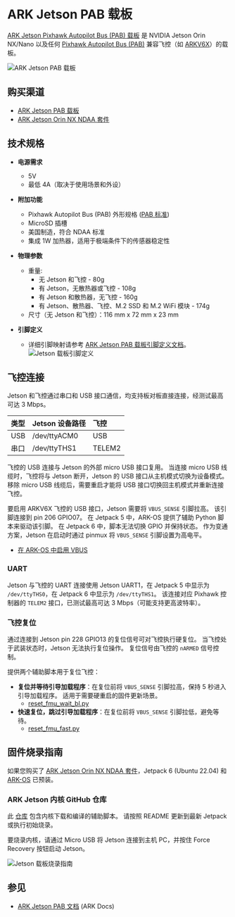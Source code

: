 # ARK Jetson PAB 载板

[ARK Jetson Pixhawk Autopilot Bus (PAB) 载板](https://arkelectron.gitbook.io/ark-documentation/flight-controllers/ark-jetson-pab-carrier) 是 NVIDIA Jetson Orin NX/Nano 以及任何 [Pixhawk Autopilot Bus (PAB)](https://github.com/pixhawk/Pixhawk-Standards/blob/master/DS-010%20Pixhawk%20Autopilot%20Bus%20Standard.pdf) 兼容飞控（如 [ARKV6X](../flight_controller/ark_v6x.md)）的载板。

![ARK Jetson PAB 载板](../../assets/companion_computer/ark_jetson_pab_carrier/ark_jetson_pab_carrier.jpg)

## 购买渠道

- [ARK Jetson PAB 载板](https://arkelectron.com/product/ark-jetson-pab-carrier/)
- [ARK Jetson Orin NX NDAA 套件](https://arkelectron.com/product/ark-jetson-orin-nx-ndaa-bundle/)

## 技术规格

- **电源需求**

  - 5V
  - 最低 4A（取决于使用场景和外设）

- **附加功能**

  - Pixhawk Autopilot Bus (PAB) 外形规格 ([PAB 标准](https://github.com/pixhawk/Pixhawk-Standards/blob/master/DS-010%20Pixhawk%20Autopilot%20Bus%20Standard.pdf))
  - MicroSD 插槽
  - 美国制造，符合 NDAA 标准
  - 集成 1W 加热器，适用于极端条件下的传感器稳定性

- **物理参数**

  - 重量:
    - 无 Jetson 和飞控 - 80g
    - 有 Jetson，无散热器或飞控 - 108g
    - 有 Jetson 和散热器，无飞控 - 160g
    - 有 Jetson、散热器、飞控、M.2 SSD 和 M.2 WiFi 模块 - 174g
  - 尺寸（无 Jetson 和飞控）：116 mm x 72 mm x 23 mm

- **引脚定义**
  - 详细引脚映射请参考 [ARK Jetson PAB 载板引脚定义文档](https://arkelectron.gitbook.io/ark-documentation/flight-controllers/ark-jetson-pab-carrier/pinout)。
    ![Jetson 载板引脚定义](../../assets/companion_computer/ark_jetson_pab_carrier/ark_jetson_carrier_pinout.png)

## 飞控连接

Jetson 和飞控通过串口和 USB 接口通信，均支持板对板直接连接，经测试最高可达 3 Mbps。

| 类型   | Jetson 设备路径 | 飞控           |
| :----- | :-------------- | :------------- |
| USB    | /dev/ttyACM0    | USB            |
| 串口   | /dev/ttyTHS1    | TELEM2         |

飞控的 USB 连接与 Jetson 的外部 micro USB 接口复用。
当连接 micro USB 线缆时，飞控将与 Jetson 断开，Jetson 的 USB 接口从主机模式切换为设备模式。
移除 micro USB 线缆后，需要重启才能将 USB 接口切换回主机模式并重新连接飞控。

要启用 ARKV6X 飞控的 USB 接口，Jetson 需要将 `VBUS_SENSE` 引脚拉高。
该引脚连接到 pin 206 GPIO07。
在 Jetpack 5 中，ARK-OS 提供了辅助 Python 脚本来驱动该引脚。
在 Jetpack 6 中，脚本无法切换 GPIO 并保持状态。
作为变通方案，Jetson 在启动时通过 pinmux 将 `VBUS_SENSE` 引脚设置为高电平。

- [在 ARK-OS 中启用 VBUS](https://github.com/ARK-Electronics/ARK-OS/blob/main/platform/jetson/scripts/vbus_enable.py)

### UART

Jetson 与飞控的 UART 连接使用 Jetson UART1，在 Jetpack 5 中显示为 `/dev/ttyTHS0`，在 Jetpack 6 中显示为 `/dev/ttyTHS1`。
该连接对应 Pixhawk 控制器的 `TELEM2` 接口，已测试最高可达 3 Mbps（可能支持更高波特率）。

### 飞控复位

通过连接到 Jetson pin 228 GPIO13 的复位信号可对飞控执行硬复位。
当飞控处于武装状态时，Jetson 无法执行复位操作。
复位信号由飞控的 `nARMED` 信号控制。

提供两个辅助脚本用于复位飞控：

- **复位并等待引导加载程序**：在复位前将 `VBUS_SENSE` 引脚拉高，保持 5 秒进入引导加载程序。
  适用于需要硬重启的固件更新场景。
  - [reset_fmu_wait_bl.py](https://github.com/ARK-Electronics/ARK-OS/blob/main/platform/jetson/scripts/reset_fmu_wait_bl.py)
- **快速复位，跳过引导加载程序**：在复位前将 `VBUS_SENSE` 引脚拉低，避免等待。
  - [reset_fmu_fast.py](https://github.com/ARK-Electronics/ARK-OS/blob/main/platform/jetson/scripts/reset_fmu_fast.py)

## 固件烧录指南

如果您购买了 [ARK Jetson Orin NX NDAA 套件](https://arkelectron.com/product/ark-jetson-orin-nx-ndaa-bundle/)，Jetpack 6 (Ubuntu 22.04) 和 [ARK-OS](https://github.com/ARK-Electronics/ARK-OS) 已预装。

### ARK Jetson 内核 GitHub 仓库

此 [仓库](https://github.com/ARK-Electronics/ark_jetson_kernel) 包含内核下载和编译的辅助脚本。
请按照 README 更新到最新 Jetpack 或执行初始烧录。

要烧录内核，请通过 Micro USB 将 Jetson 连接到主机 PC，并按住 Force Recovery 按钮启动 Jetson。

![Jetson 载板烧录指南](../../assets/companion_computer/ark_jetson_pab_carrier/ark_jetson_flashing_guide.png)

## 参见

- [ARK Jetson PAB 文档](https://arkelectron.gitbook.io/ark-documentation/flight-controllers/ark-jetson-pab-carrier) (ARK Docs)